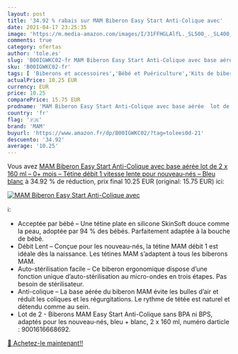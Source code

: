 ```yaml
---
layout: post
title: '34.92 % rabais sur MAM Biberon Easy Start Anti-Colique avec'
date: 2021-04-17 23:25:35
image: 'https://m.media-amazon.com/images/I/31FFHGLAlfL._SL500_._SL400_.jpg'
comments: true
category: ofertas
author: 'tole.es'
slug: 'B00IGWKC02-fr MAM Biberon Easy Start Anti-Colique avec base aérée lot de...'
sku: 'B00IGWKC02-fr'
tags: [ 'Biberons et accessoires','Bébé et Puériculture','Kits de biberons','Le repas de bébé','mam', ]
actualPrice: 10.25 EUR
currency: EUR
price: 10.25
comparePrice: 15.75 EUR
prodname: 'MAM Biberon Easy Start Anti-Colique avec base aérée  lot de 2 x 160 ml – 0+ mois – Tétine débit 1  vitesse lente  pour nouveau-nés – Bleu  blanc'
country: 'fr'
flag: '🇫🇷'
brand: 'MAM'
buyurl: 'https://www.amazon.fr/dp/B00IGWKC02/?tag=tolees0d-21'
descuento: '34.92'
average: '10.25'
---
```


Vous avez [MAM Biberon Easy Start Anti-Colique avec base aérée  lot de 2 x 160 ml – 0+ mois – Tétine débit 1  vitesse lente  pour nouveau-nés – Bleu  blanc](https://www.amazon.fr/dp/B00IGWKC02/?tag=tolees0d-21)  à  34.92 % de réduction, prix final  10.25 EUR (original: 15.75 EUR) ici:

[![MAM Biberon Easy Start Anti-Colique avec](https://m.media-amazon.com/images/I/31FFHGLAlfL._SL500_._SL400_.jpg)](https://www.amazon.fr/dp/B00IGWKC02/?tag=tolees0d-21)

ℹ️:

- Acceptée par bébé – Une tétine plate en silicone SkinSoft douce comme la peau, adoptée par 94 % des bébés. Parfaitement adaptée à la bouche de bébé.
- Débit Lent – Conçue pour les nouveau-nés, la tétine MAM débit 1 est idéale dès la naissance. Les tétines MAM s’adaptent à tous les biberons MAM.
- Auto-stérilisation facile – Ce biberon ergonomique dispose d’une fonction unique d’auto-stérilisation au micro-ondes en trois étapes. Pas besoin de stérilisateur.
- Anti-colique – La base aérée du biberon MAM évite les bulles d’air et réduit les coliques et les régurgitations. Le rythme de tétée est naturel et détendu comme au sein.
- Lot de 2 - Biberons MAM Easy Start Anti-Colique sans BPA ni BPS, adaptés pour les nouveau-nés, bleu + blanc, 2 x 160 ml, numéro darticle : 9001616668692.

[🛒 Achetez-le maintenant!!](https://www.amazon.fr/dp/B00IGWKC02/?tag=tolees0d-21)
